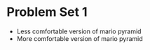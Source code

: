 # Problem Set 1
* Less comfortable version of mario pyramid 
* More comfortable version of mario pyramid
